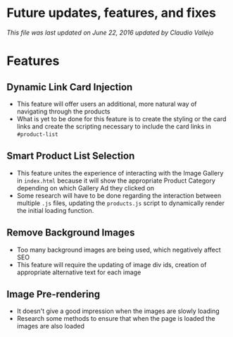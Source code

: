 # Future updates, features, and fixes
_This file was last updated on June 22, 2016_
_updated by Claudio Vallejo_

# Features
## Dynamic Link Card Injection
  + This feature will offer users an additional, more natural way of navigating through the products
  + What is yet to be done for this feature is to create the styling or the card links and create the scripting necessary to include the card links in `#product-list`
## Smart Product List Selection
  + This feature unites the experience of interacting with the Image Gallery in `index.html` because it will show the appropriate Product Category depending on which Gallery Ad they clicked on
  + Some research will have to be done regarding the interaction between multiple `.js` files, updating the `products.js` script to dynamically render the initial loading function.
## Remove Background Images
  + Too many background images are being used, which negatively affect SEO
  + This feature will require the updating of image div ids, creation of appropriate alternative text for each image
## Image Pre-rendering
  + It doesn't give a good impression when the images are slowly loading
  + Research some methods to ensure that when the page is loaded the images are also loaded
